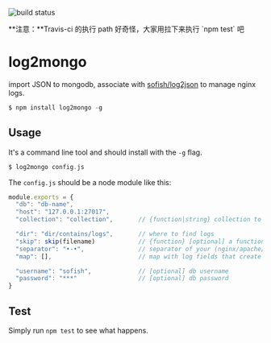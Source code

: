 ![build status](https://travis-ci.org/sofish/log2mongo.svg?branch=master) 

**注意：**Travis-ci 的执行 path 好奇怪，大家用拉下来执行 \`npm test\` 吧

# log2mongo

import JSON to mongodb, associate with [sofish/log2json](https://github.com/sofish/log2json) to manage nginx logs.

```php
$ npm install log2mongo -g
```

## Usage

It's a command line tool and should install with the `-g` flag.

```php
$ log2mongo config.js
```

The `config.js` should be a node module like this:

```js
module.exports = {
  "db": "db-name",
  "host": "127.0.0.1:27017",
  "collection": "collection",       // {function|string} collection to insert, or a function returns a string

  "dir": "dir/contains/logs",       // where to find logs
  "skip": skip(filename)            // {function} [optional] a function return Boolean, when True, file ignored
  "separator": "•-•",               // separator of your (nginx/apache/whatever) log fields
  "map": [],                        // map with log fields that create by `split(separator)`

  "username": "sofish",             // [optional] db username
  "password": "***"                 // [optional] db password
}
```

## Test

Simply run `npm test` to see what happens.
